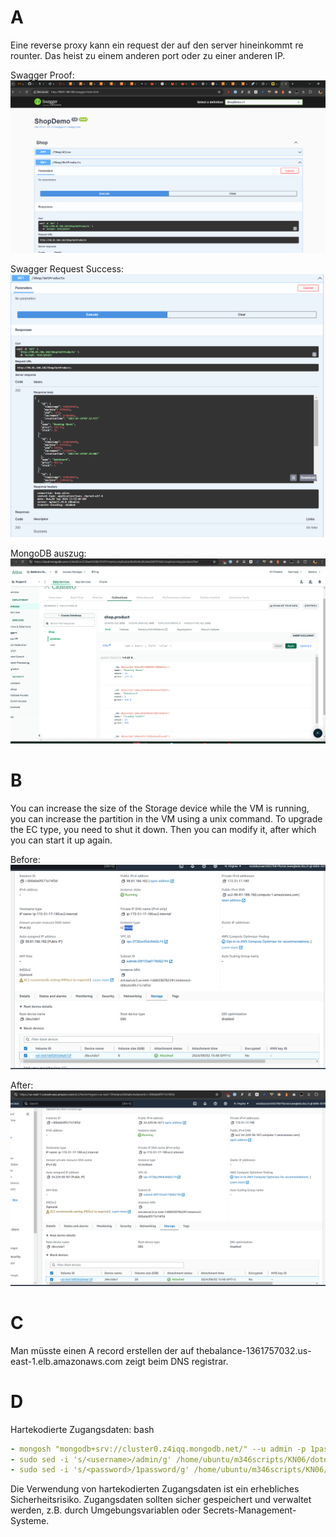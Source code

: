 # A

Eine reverse proxy kann ein request der auf den server hineinkommt re rounter. Das heist zu einem anderen port oder zu einer anderen IP.

Swagger Proof:
![alt text](image-44.png)

Swagger Request Success:
![alt text](image-45.png)

MongoDB auszug:
![alt text](image-46.png)

# B
You can increase the size of the Storage device while the VM is running, you can increase the partition in the VM using a unix command.
To upgrade the EC type, you need to shut it down. Then you can modify it, after which you can start it up again.

Before:
![alt text](image-48.png)

After:
![alt text](image-49.png)

# C

Man müsste einen A record erstellen der auf thebalance-1361757032.us-east-1.elb.amazonaws.com zeigt beim DNS registrar.

# D 
Hartekodierte Zugangsdaten:
bash

```yml
- mongosh "mongodb+srv://cluster0.z4iqq.mongodb.net/" --u admin -p 1password < /home/ubuntu/m346scripts/KN06/shop-database-mongodb.txt
- sudo sed -i 's/<username>/admin/g' /home/ubuntu/m346scripts/KN06/dotnet/appsettings.json
- sudo sed -i 's/<password>/1password/g' /home/ubuntu/m346scripts/KN06/dotnet/appsettings.json
```
Die Verwendung von hartekodierten Zugangsdaten ist ein erhebliches Sicherheitsrisiko. Zugangsdaten sollten sicher gespeichert und verwaltet werden, z.B. durch Umgebungsvariablen oder Secrets-Management-Systeme.

